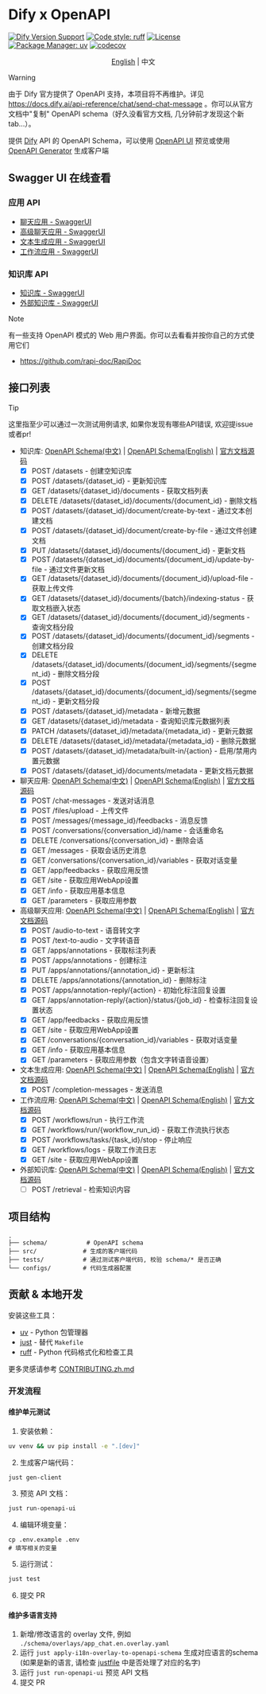 # Dify x OpenAPI

[![Dify Version Support](https://img.shields.io/badge/Support_Dify_Version-1.4.1-blue)](https://github.com/langgenius/dify)
[![Code style: ruff](https://img.shields.io/badge/code%20style-ruff-000000.svg)](https://github.com/astral-sh/ruff)
[![License](https://img.shields.io/badge/license-MIT-green.svg)](LICENSE)
[![Package Manager: uv](https://img.shields.io/badge/package%20manager-uv-black)](https://github.com/astral-sh/uv)
[![codecov](https://codecov.io/gh/straydragon/dify-openapi/branch/main/graph/badge.svg)](https://codecov.io/gh/straydragon/dify-openapi)


<div align="center">

[English](./README.md) | 中文

</div>

> [!warning]
> 由于 Dify 官方提供了 OpenAPI 支持，本项目将不再维护。详见 https://docs.dify.ai/api-reference/chat/send-chat-message  。你可以从官方文档中"复制" OpenAPI schema（好久没看官方文档, 几分钟前才发现这个新tab...）。

提供 [Dify](https://github.com/langgenius/dify) API 的 OpenAPI Schema，可以使用 [OpenAPI UI](https://github.com/swagger-api/swagger-ui) 预览或使用 [OpenAPI Generator](https://github.com/OpenAPITools/openapi-generator) 生成客户端

## Swagger UI 在线查看

### 应用 API
- [聊天应用 - SwaggerUI](https://petstore.swagger.io/?url=https://raw.githubusercontent.com/StrayDragon/dify-openapi/refs/heads/main/schema/app_chat.zh.yaml)
- [高级聊天应用 - SwaggerUI](https://petstore.swagger.io/?url=https://raw.githubusercontent.com/StrayDragon/dify-openapi/refs/heads/main/schema/app_advanced_chat.zh.yaml)
- [文本生成应用 - SwaggerUI](https://petstore.swagger.io/?url=https://raw.githubusercontent.com/StrayDragon/dify-openapi/refs/heads/main/schema/app_generation.zh.yaml)
- [工作流应用 - SwaggerUI](https://petstore.swagger.io/?url=https://raw.githubusercontent.com/StrayDragon/dify-openapi/refs/heads/main/schema/app_workflow.zh.yaml)

### 知识库 API
- [知识库 - SwaggerUI](https://petstore.swagger.io/?url=https://raw.githubusercontent.com/StrayDragon/dify-openapi/refs/heads/main/schema/knowledge_base.zh.yaml)
- [外部知识库 - SwaggerUI](https://petstore.swagger.io/?url=https://raw.githubusercontent.com/StrayDragon/dify-openapi/refs/heads/main/schema/external_knowledge_base.zh.yaml)


> [!note]
> 有一些支持 OpenAPI 模式的 Web 用户界面。你可以去看看并按你自己的方式使用它们
> - https://github.com/rapi-doc/RapiDoc


## 接口列表

> [!tip]
> 这里指至少可以通过一次测试用例请求, 如果你发现有哪些API错误, 欢迎提issue或者pr!

- 知识库: [OpenAPI Schema(中文)](./schema/knowledge_base.zh.yaml) | [OpenAPI Schema(English)](./schema/knowledge_base.en.yaml) | [官方文档源码](https://github.com/langgenius/dify/tree/1.4.1/web/app/(commonLayout)/datasets/template)
  - [x] POST /datasets - 创建空知识库
  - [x] POST /datasets/{dataset_id} - 更新知识库
  - [x] GET /datasets/{dataset_id}/documents - 获取文档列表
  - [x] DELETE /datasets/{dataset_id}/documents/{document_id} - 删除文档
  - [x] POST /datasets/{dataset_id}/document/create-by-text - 通过文本创建文档
  - [x] POST /datasets/{dataset_id}/document/create-by-file - 通过文件创建文档
  - [x] PUT /datasets/{dataset_id}/documents/{document_id} - 更新文档
  - [x] POST /datasets/{dataset_id}/documents/{document_id}/update-by-file - 通过文件更新文档
  - [x] GET /datasets/{dataset_id}/documents/{document_id}/upload-file - 获取上传文件
  - [x] GET /datasets/{dataset_id}/documents/{batch}/indexing-status - 获取文档嵌入状态
  - [x] GET /datasets/{dataset_id}/documents/{document_id}/segments - 查询文档分段
  - [x] POST /datasets/{dataset_id}/documents/{document_id}/segments - 创建文档分段
  - [x] DELETE /datasets/{dataset_id}/documents/{document_id}/segments/{segment_id} - 删除文档分段
  - [x] POST /datasets/{dataset_id}/documents/{document_id}/segments/{segment_id} - 更新文档分段
  - [x] POST /datasets/{dataset_id}/metadata - 新增元数据
  - [x] GET /datasets/{dataset_id}/metadata - 查询知识库元数据列表
  - [x] PATCH /datasets/{dataset_id}/metadata/{metadata_id} - 更新元数据
  - [x] DELETE /datasets/{dataset_id}/metadata/{metadata_id} - 删除元数据
  - [x] POST /datasets/{dataset_id}/metadata/built-in/{action} - 启用/禁用内置元数据
  - [x] POST /datasets/{dataset_id}/documents/metadata - 更新文档元数据

- 聊天应用: [OpenAPI Schema(中文)](./schema/app_chat.zh.yaml) | [OpenAPI Schema(English)](./schema/app_chat.en.yaml) | [官方文档源码](https://github.com/langgenius/dify/tree/1.4.1/web/app/components/develop/template)
  - [x] POST /chat-messages - 发送对话消息
  - [x] POST /files/upload - 上传文件
  - [x] POST /messages/{message_id}/feedbacks - 消息反馈
  - [x] POST /conversations/{conversation_id}/name - 会话重命名
  - [x] DELETE /conversations/{conversation_id} - 删除会话
  - [x] GET /messages - 获取会话历史消息
  - [x] GET /conversations/{conversation_id}/variables - 获取对话变量
  - [x] GET /app/feedbacks - 获取应用反馈
  - [x] GET /site - 获取应用WebApp设置
  - [x] GET /info - 获取应用基本信息
  - [x] GET /parameters - 获取应用参数

- 高级聊天应用: [OpenAPI Schema(中文)](./schema/app_advanced_chat.zh.yaml) | [OpenAPI Schema(English)](./schema/app_advanced_chat.en.yaml) | [官方文档源码](https://github.com/langgenius/dify/tree/1.4.1/web/app/components/develop/template)
  - [x] POST /audio-to-text - 语音转文字
  - [x] POST /text-to-audio - 文字转语音
  - [x] GET /apps/annotations - 获取标注列表
  - [x] POST /apps/annotations - 创建标注
  - [x] PUT /apps/annotations/{annotation_id} - 更新标注
  - [x] DELETE /apps/annotations/{annotation_id} - 删除标注
  - [x] POST /apps/annotation-reply/{action} - 初始化标注回复设置
  - [x] GET /apps/annotation-reply/{action}/status/{job_id} - 检查标注回复设置状态
  - [x] GET /app/feedbacks - 获取应用反馈
  - [x] GET /site - 获取应用WebApp设置
  - [x] GET /conversations/{conversation_id}/variables - 获取对话变量
  - [x] GET /info - 获取应用基本信息
  - [x] GET /parameters - 获取应用参数（包含文字转语音设置）

- 文本生成应用: [OpenAPI Schema(中文)](./schema/app_generation.zh.yaml) | [OpenAPI Schema(English)](./schema/app_generation.en.yaml) | [官方文档源码](https://github.com/langgenius/dify/tree/1.4.1/web/app/components/develop/template)
  - [x] POST /completion-messages - 发送消息

- 工作流应用: [OpenAPI Schema(中文)](./schema/app_workflow.zh.yaml) | [OpenAPI Schema(English)](./schema/app_workflow.en.yaml) | [官方文档源码](https://github.com/langgenius/dify/tree/1.4.1/web/app/components/develop/template)
  - [x] POST /workflows/run - 执行工作流
  - [x] GET /workflows/run/{workflow_run_id} - 获取工作流执行状态
  - [x] POST /workflows/tasks/{task_id}/stop - 停止响应
  - [x] GET /workflows/logs - 获取工作流日志
  - [x] GET /site - 获取应用WebApp设置

- 外部知识库: [OpenAPI Schema(中文)](./schema/external_knowledge_base.zh.yaml) | [OpenAPI Schema(English)](./schema/external_knowledge_base.en.yaml) | [官方文档源码](https://docs.dify.ai/v1.2.0/guides/knowledge-base/external-knowledge-api-documentation)
  - [ ] POST /retrieval - 检索知识内容

## 项目结构

```
.
├── schema/           # OpenAPI schema
├── src/             # 生成的客户端代码
├── tests/           # 通过测试客户端代码, 校验 schema/* 是否正确
└── configs/         # 代码生成器配置
```

## 贡献 & 本地开发

安装这些工具：

- [uv](https://github.com/astral-sh/uv) - Python 包管理器
- [just](https://github.com/casey/just) - 替代 `Makefile`
- [ruff](https://github.com/astral-sh/ruff) - Python 代码格式化和检查工具

更多灵感请参考 [CONTRIBUTING.zh.md](./doc/CONTRIBUTING.zh.md)

### 开发流程

#### 维护单元测试

1. 安装依赖：
```bash
uv venv && uv pip install -e ".[dev]"
```

2. 生成客户端代码：
```bash
just gen-client
```

3. 预览 API 文档：
```bash
just run-openapi-ui
```

4. 编辑环境变量：

```
cp .env.example .env
# 填写相关的变量
```

5. 运行测试：
```bash
just test
```
6. 提交 PR

#### 维护多语言支持

1. 新增/修改语言的 overlay 文件, 例如 `./schema/overlays/app_chat.en.overlay.yaml`
2. 运行 `just apply-i18n-overlay-to-openapi-schema` 生成对应语言的schema (如果是新的语言, 请检查 [justfile](./justfile) 中是否处理了对应的名字)
3. 运行 `just run-openapi-ui` 预览 API 文档
4. 提交 PR


